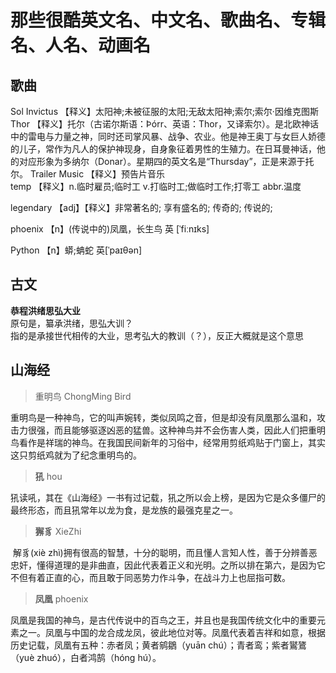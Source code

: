 # 那些很酷英文名、中文名、歌曲名、专辑名、人名、动画名

## 歌曲
Sol Invictus    【释义】太阳神;未被征服的太阳;无敌太阳神;索尔;索尔·因维克图斯  
Thor 【释义】托尔（古诺尔斯语：Þórr、英语：Thor，又译索尔）。是北欧神话中的雷电与力量之神，同时还司掌风暴、战争、农业。他是神王奥丁与女巨人娇德的儿子，常作为凡人的保护神现身，自身象征着男性的生殖力。在日耳曼神话，他的对应形象为多纳尔（Donar）。星期四的英文名是“Thursday”，正是来源于托尔。
Trailer Music   【释义】预告片音乐  
temp            【释义】n.临时雇员;临时工 v.打临时工;做临时工作;打零工 abbr.温度

legendary  【adj】【释义】非常著名的;  享有盛名的;  传奇的;  传说的;  

phoenix     【n】(传说中的)凤凰，长生鸟   英 [ˈfiːnɪks]

Python       【n】蟒;蚺蛇     英[ˈpaɪθən] 

## 古文
**恭程洪绪思弘大业**   
原句是，纂承洪绪，思弘大训？  
指的是承接世代相传的大业，思考弘大的教训（？），反正大概就是这个意思



## 山海经
> 重明鸟  ChongMing Bird

​	重明鸟是一种神鸟，它的叫声婉转，类似凤鸣之音，但是却没有凤凰那么温和，攻击力很强，而且能够驱逐凶恶的猛兽。这种神鸟并不会伤害人类，因此人们把重明鸟看作是祥瑞的神鸟。在我国民间新年的习俗中，经常用剪纸鸡贴于门窗上，其实这只剪纸鸡就为了纪念重明鸟的。

> **犼**  hou

​	犼读吼，其在《山海经》一书有过记载，犼之所以会上榜，是因为它是众多僵尸的最终形态，而且犼常年以龙为食，是龙族的最强克星之一。

> **獬豸** XieZhi

​	解豸(xiè zhì)拥有很高的智慧，十分的聪明，而且懂人言知人性，善于分辨善恶忠奸，懂得道理的是非曲直，因此代表着正义和光明。之所以排在第六，是因为它不但有着正直的心，而且敢于同恶势力作斗争，在战斗力上也屈指可数。

> **凤凰**  phoenix

​	凤凰是我国的神鸟，是古代传说中的百鸟之王，并且也是我国传统文化中的重要元素之一。凤凰与中国的龙合成龙凤，彼此地位对等。凤凰代表着吉祥和如意，根据历史记载，凤凰有五种：赤者凤；黄者鹓鶵（yuān chú）；青者鸾；紫者鸑鷟（yuè zhuó），白者鸿鹄（hóng hú）。
